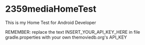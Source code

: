 # 2359mediaHomeTest
This is my Home Test for Android Developer

REMEMBER: replace the text INSERT_YOUR_API_KEY_HERE in file gradle.properties with your own themoviedb.org's API_KEY
